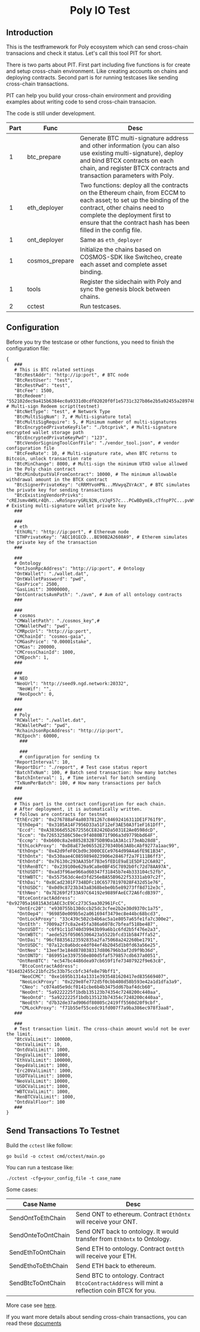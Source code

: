<h1 align="center">Poly IO Test</h1>

## Introduction

This is the testframework for Poly ecosystem which can send cross-chain transacions and check it status. Let's call this tool PIT for short.

There is two parts about PIT. First part including five functions is for create and setup cross-chain environment. Like creating accounts on chains and deploying contracts. Second part is for running testcases like sending cross-chain transactions. 

PIT can help you build your cross-chain environment and providing examples about writing code to send cross-chain transacion.

The code is still under development.

| Part | Func           | Desc                                                         |
| ---- | -------------- | ------------------------------------------------------------ |
| 1    | btc_prepare    | Generate BTC multi-signature address and other information (you can also use existing multi-signature), deploy and bind BTCX contracts on each chain, and register BTCX contracts and transaction parameters with Poly. |
| 1    | eth_deployer   | Two functions: deploy all the contracts on the Ethereum chain, from ECCM to each asset; to set up the binding of the contract, other chains need to complete the deployment first to ensure that the contract hash has been filled in the config file. |
| 1    | ont_deployer   | Same as `eth_deployer`                                       |
| 1    | cosmos_prepare | Initialize the chains based on COSMOS-SDK like Switcheo, create each asset and complete asset binding. |
| 1    | tools          | Register the sidechain with Poly and sync the genesis block between chains. |
| 2    | cctest         | Run testcases.                                               |

## Configuration

Before you try the testcase or other functions, you need to finish the configuration file: 

```
{
   ###
   # This is BTC related settings
   "BtcRestAddr": "http://ip:port", # BTC node
   "BtcRestUser": "test",
   "BtcRestPwd": "test",
   "BtcFee": 1500, 
   "BtcRedeem": "552102dec9a415b6384ec0a9331d0cdf02020f0f1e5731c327b86e2b5a92455a289748210365b1066bcfa21987c3e207b92e309b95ca6bee5f1133cf04d6ed4ed265eafdbc21031104e387cd1a103c27fdc8a52d5c68dec25ddfb2f574fbdca405edfd8c5187de21031fdb4b44a9f20883aff505009ebc18702774c105cb04b1eecebcb294d404b1cb210387cda955196cc2b2fc0adbbbac1776f8de77b563c6d2a06a77d96457dc3d0d1f2102dd7767b6a7cc83693343ba721e0f5f4c7b4b8d85eeb7aec20d227625ec0f59d321034ad129efdab75061e8d4def08f5911495af2dae6d3e9a4b6e7aeb5186fa432fc57ae", # Multi-sign Redeem script(testnet)
   "BtcNetType": "test", # Network Type
   "BtcMultiSigNum": 7, # Multi-signature total
   "BtcMultiSigRequire": 5, # Minimum number of multi-signatures
   "BtcEncryptedPrivateKeyFile": "./btcprivk", # Multi-signature encrypted wallet storage path
   "BtcEncryptedPrivateKeyPwd": "123",
   "BtcVendorSigningToolConfFile": "./vendor_tool.json", # vendor configuration file
   "BtcFeeRate": 10, # Multi-signature rate, when BTC returns to Bitcoin, unlock transaction rate
   "BtcMinChange": 8000, # Multi-sign the minimum UTXO value allowed in the Poly chain contract
   "BtcMinOutputValFromContract": 10000, # The minimum allowable withdrawal amount in the BTCX contract
   "BtcSignerPrivateKey": "cRRMYvoHPN...MVwyqZVrAcX", # BTC simulates the private key for sending transactions
   "BtcExistingVendorPrivks": "cREJsmv4W9Lr4Qh...wRoSnpxryGRL92N,cVJqF57c...PCwBDymEk,cTfnpP7C...pvWthPRoB3yGwR", # Existing multi-signature wallet private key
   ###
   
   ###
   # eth
   "EthURL": "http://ip:port", # Ethereum node
   "ETHPrivateKey": "AEC101ECD...BE90B2A2608A9", # Etherem simulates the private key of the transaction
   ###
   
   ###
   # Ontology
   "OntJsonRpcAddress": "http://ip:port", # Ontology
   "OntWallet": "./wallet.dat",
   "OntWalletPassword": "pwd",
   "GasPrice": 2500,
   "GasLimit": 30000000,
   "OntContractsAvmPath": "./avm", # Avm of all ontology contracts
   ###
   
   ###
   # cosmos
   "CMWalletPath": "./cosmos_key",#
   "CMWalletPwd": "pwd",
   "CMRpcUrl": "http://ip:port",
   "CMChainId": "cosmos-gaia",
   "CMGasPrice": "0.00001stake",
   "CMGas": 200000,
   "CMCrossChainId": 1000,
   "CMEpoch": 1,
   ###
   
   ###
   # NEO
   "NeoUrl": "http://seed9.ngd.network:20332",
	"NeoWif": "",
	"NeoEpoch": 0,
   ###
   
   ###
   # Poly
   "RCWallet": "./wallet.dat",
   "RCWalletPwd": "pwd",
   "RchainJsonRpcAddress": "http://ip:port",
   "RCEpoch": 60000,
	 ###
	 
	 ###
	 # configuration for sending tx
   "ReportInterval": 10,
   "ReportDir": "./report", # Test case status report
   "BatchTxNum": 100, # Batch send transaction: how many batches
   "BatchInterval": 1, # Time interval for batch sending
   "TxNumPerBatch": 100, # How many transactions per batch
   ###
   
   ###
   # This part is the contract configuration for each chain. 
   # After deployment, it is automatically written.
   # follows are contracts for testnet
   "EthErc20": "0x276788aF4a803781267c84692416311DE1F761f9",
	"EthOep4": "0x3105A14F7956D33a51F12eF3AE50A3f1eF161Dff",
	"Eccd": "0xA38366d552672556CE82426Da5031E2Ae0598dcD",
	"Eccm": "0x726532586C50ec9f4080B71f906a3d9779bbd64F",
	"Eccmp": "0xb600c8a2e8852832B75DB9Da1A3A1c173eAb28d8",
	"EthLockProxy": "0xD8aE73e06552E270340b63A8bcAbf9277a1aac99",
	"EthOngx": "0x42d9feF0Cbd9c3000CECe9764d99A4a6fE9E1B34",
	"EthOntx": "0x530aae4C0859894023906e28467f2a7F111B6ff3",
	"EthOntd": "0x76130c293AA35bf7B3e5fED1E9aE1E5DF12C6A92",
	"EthRenBTC": "0x239100e629a9Ca8e0BF45C7892b0fc72d78AA97A",
	"EthUSDT": "0xad3f96ae966ad60347f31845b7e4b333104c52fb",
	"EthWBTC": "0x557563dc4ed3fd256eBA55B9622f53331ab97c2f",
	"EthDai": "0x8Cad2301F7348DFc10C65778197028F432d51e76",
	"EthUSDC": "0x0d9c8723b343a8368bebe0b5e89273ff8d712e3c",
	"EthNeo": "0x7E269f2f33A97C64192e9889FAeEC72A6fcdB397",
	"BtceContractAddress": "0x92705a16815A3d1AEC3cE9Cc273C5aa302961FcC",
	"OntErc20": "e930755b130dccb25dc3cfee2b2e30d9370c1a75",
	"OntOep4": "969850e009b5e2a061694f3479ec8e44bc68bcd3",
	"OntLockProxy": "33c439c502cb4b6ac5a1e8057a65fe1fa7c300e2",
	"OntEth": "7009a2f7c8a2e45fa386a6078c7bfeaf518be487",
	"OntUSDT": "c6f91c11d740d39943b99a6b1c6fd2b5f476e2a3",
	"OntWBTC": "aede525f05065306423a5522bfcd31b5847ffa52",
	"OntDai": "96cf88356123592835a2fa75068a242260be1791",
	"OntUSDC": "07a12c0a6bdce4df04ef4b2045d1b0fd63a56e25",
	"OntNeo": "13eef3e184d878038317d806796b3af2d9f9b36d",
	"OntONTD": "869951e3397550e800d5faf579857cdb637a0051",
	"OntRenBTC": "ec547bc4486dea97cb659f1fe73407922f9e63c8",
	 "BtcoContractAddress": "814d32455c21bfc25c33b75ccbfc34fe8e79bff1",
	 "NeoCCMC": "0xe1695b1314a1331e3935481620417ed835669407",
	 "NeoLockProxy": "0x229e8fe772d5f0cbb408d58b593e42a1d1dfa3a9",
	 "CNeo": "c074a05e9dcf0141cbe6b4b3475dd67baf4dcb60",
	 "NeoOnt": "5a9222225f1bdb135123b74354c7248200c440aa",
	 "NeoOntd": "5a9222225f1bdb135123b74354c7248200c440aa",
	 "NeoEth": "d7b32de37ad906df80805c2419ff5560d20f9cbf",
	 "CMLockProxy": "f71b55ef55cedc91fd007f7a9ba386ec978f3aa8",
   ###
   
   ###
   # Test transaction limit. The cross-chain amount would not be over the limit.
   "BtcValLimit": 100000,
   "OntValLimit": 10,
   "OntdValLimit": 1000,
   "OngValLimit": 10000,
   "EthValLimit": 100000,
   "Oep4ValLimit": 1000,
   "Erc20ValLimit": 1000,
   "USDTValLimit": 10000,
   "NeoValLimit": 10000,
   "USDCValLimit": 1000,
   "WBTCValLimit": 1000,
   "RenBTCValLimit": 1000,
   "OntdValFloor": 100
   ###
}
```

## Send Transactions To Testnet

Build the `cctest` like follow:

```
go build -o cctest cmd/cctest/main.go
```

You can run a testcase like: 

```
./cctest -cfg=your_config_file -t case_name
```

Some cases:

| Case Name          | Desc                                                         |
| ------------------ | ------------------------------------------------------------ |
| SendOntToEthChain  | Send ONT to ethereum. Contract `EthOntx` will receive your ONT. |
| SendOnteToOntChain | Send ONT back to ontology. It would transfer from `EthOntx` to Ontology. |
| SendEthToOntChain  | Send ETH to ontology. Contract `OntEth` will receive your ETH. |
| SendEthoToEthChain | Send ETH back to ethereum.                                   |
| SendBtcToOntChain  | Send BTC to ontology. Contract `BtcoContractAddress` will mint a reflection coin BTCX for you. |

More case see [here](https://github.com/polynetwork/poly-io-test/blob/master/testcase/init.go).

If you want more details about sending cross-chain transactions, you can read these [documents](https://github.com/polynetwork/docs/tree/master/examples)

